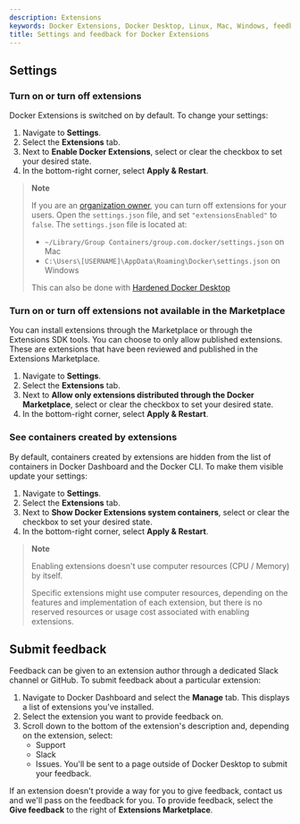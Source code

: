 ```yaml
---
description: Extensions
keywords: Docker Extensions, Docker Desktop, Linux, Mac, Windows, feedback
title: Settings and feedback for Docker Extensions
---
```


## Settings

### Turn on or turn off extensions

Docker Extensions is switched on by default. To change your settings:

1. Navigate to **Settings**.
2. Select the **Extensions** tab.
3. Next to **Enable Docker Extensions**, select or clear the checkbox to set your desired state.
4. In the bottom-right corner, select **Apply & Restart**.

>**Note**
>
> If you are an [organization owner](../../admin/organization/manage-a-team.md#organization-owner), you can turn off extensions for your users. Open the `settings.json` file, and set `"extensionsEnabled"` to `false`. 
> The `settings.json` file is located at:
>   - `~/Library/Group Containers/group.com.docker/settings.json` on Mac
>   - `C:\Users\[USERNAME]\AppData\Roaming\Docker\settings.json` on Windows
>
> This can also be done with [Hardened Docker Desktop](../hardened-desktop/index.md)

### Turn on or turn off extensions not available in the Marketplace

You can install extensions through the Marketplace or through the Extensions SDK tools. You can choose to only allow published extensions. These are extensions that have been reviewed and published in the Extensions Marketplace.

1. Navigate to **Settings**.
2. Select the **Extensions** tab.
3. Next to **Allow only extensions distributed through the Docker Marketplace**, select or clear the checkbox to set your desired state.
4. In the bottom-right corner, select **Apply & Restart**.

### See containers created by extensions

By default, containers created by extensions are hidden from the list of containers in Docker Dashboard and the Docker CLI. To make them visible
update your settings:

1. Navigate to **Settings**.
2. Select the **Extensions** tab.
3. Next to **Show Docker Extensions system containers**, select or clear the checkbox to set your desired state.
4. In the bottom-right corner, select **Apply & Restart**.

> **Note**
>
> Enabling extensions doesn't use computer resources (CPU / Memory) by itself.
>
> Specific extensions might use computer resources, depending on the features and implementation of each extension, but there is no reserved resources or usage cost associated with enabling extensions.

## Submit feedback

Feedback can be given to an extension author through a dedicated Slack channel or GitHub. To submit feedback about a particular extension:

1. Navigate to Docker Dashboard and select the **Manage** tab.
   This displays a list of extensions you've installed.
2. Select the extension you want to provide feedback on. 
3. Scroll down to the bottom of the extension's description and, depending on the 
extension, select:
    - Support
    - Slack
    - Issues. You'll be sent to a page outside of Docker Desktop to submit your feedback.

If an extension doesn't provide a way for you to give feedback, contact us and we'll pass on the feedback for you. To provide feedback, select the **Give feedback** to the right of **Extensions Marketplace**.
